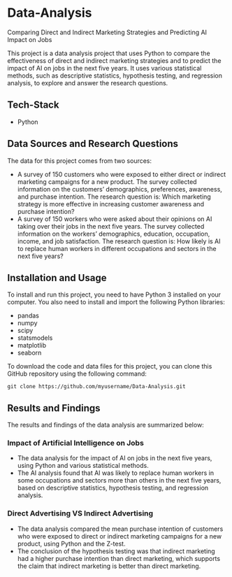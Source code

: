 # Data-Analysis

Comparing Direct and Indirect Marketing Strategies and Predicting AI Impact on Jobs

This project is a data analysis project that uses Python to compare the effectiveness of direct and indirect marketing strategies and to predict the impact of AI on jobs in the next five years. It uses various statistical methods, such as descriptive statistics, hypothesis testing, and regression analysis, to explore and answer the research questions.

## Tech-Stack

- Python

## Data Sources and Research Questions

The data for this project comes from two sources:

- A survey of 150 customers who were exposed to either direct or indirect marketing campaigns for a new product. The survey collected information on the customers’ demographics, preferences, awareness, and purchase intention. The research question is: Which marketing strategy is more effective in increasing customer awareness and purchase intention?
- A survey of 150 workers who were asked about their opinions on AI taking over their jobs in the next five years. The survey collected information on the workers’ demographics, education, occupation, income, and job satisfaction. The research question is: How likely is AI to replace human workers in different occupations and sectors in the next five years?

## Installation and Usage

To install and run this project, you need to have Python 3 installed on your computer. You also need to install and import the following Python libraries:

- pandas
- numpy
- scipy
- statsmodels
- matplotlib
- seaborn

To download the code and data files for this project, you can clone this GitHub repository using the following command:

```
git clone https://github.com/myusername/Data-Analysis.git
```

## Results and Findings

The results and findings of the data analysis are summarized below:

### Impact of Artificial Intelligence on Jobs

- The data analysis for the impact of AI on jobs in the next five years, using Python and various statistical methods.
- The AI analysis found that AI was likely to replace human workers in some occupations and sectors more than others in the next five years, based on descriptive statistics, hypothesis testing, and regression analysis.

### Direct Advertising VS Indirect Advertising

- The data analysis compared the mean purchase intention of customers who were exposed to direct or indirect marketing campaigns for a new product, using Python and the Z-test.
- The conclusion of the hypothesis testing was that indirect marketing had a higher purchase intention than direct marketing, which supports the claim that indirect marketing is better than direct marketing.
